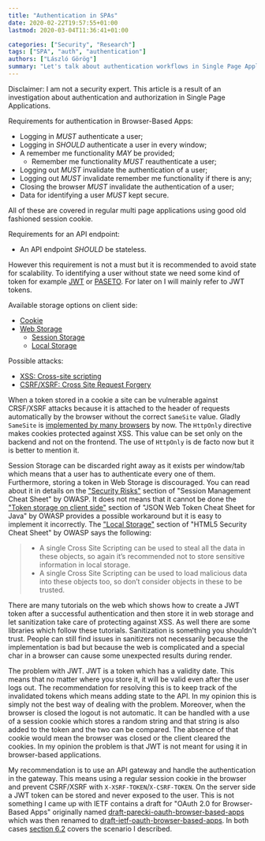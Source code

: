 ```yaml
---
title: "Authentication in SPAs"
date: 2020-02-22T19:57:55+01:00
lastmod: 2020-03-04T11:36:41+01:00

categories: ["Security", "Research"]
tags: ["SPA", "auth", "authentication"]
authors: ["László Görög"]
summary: "Let's talk about authentication workflows in Single Page Applications."
---
```

Disclaimer: I am not a security expert. This article is a result of an investigation about authentication and
authorization in Single Page Applications.

Requirements for authentication in Browser-Based Apps:

* Logging in *MUST* authenticate a user;
* Logging in *SHOULD* authenticate a user in every window;
* A remember me functionality *MAY* be provided;
  * Remember me functionality *MUST* reauthenticate a user;
* Logging out *MUST* invalidate the authentication of a user;
* Logging out *MUST* invalidate remember me functionality if there is any;
* Closing the browser *MUST* invalidate the authentication of a user;
* Data for identifying a user *MUST* kept secure.

All of these are covered in regular multi page applications using good old fashioned session cookie.

Requirements for an API endpoint:

* An API endpoint *SHOULD* be stateless.

However this requirement is not a must but it is recommended to avoid state for scalability. To identifying a user
without state we need some kind of token for example [JWT][ietf-jwt] or [PASETO][paseto]. For later on I will mainly
refer to JWT tokens.

Available storage options on client side:

* [Cookie][cookie]
* [Web Storage][web-storage]
  * [Session Storage][session-storage]
  * [Local Storage][local-storage]

Possible attacks:

* [XSS: Cross-site scripting][owasp-xss]
* [CSRF/XSRF: Cross Site Request Forgery][owasp-csrf]

When a token stored in a cookie a site can be vulnerable against CRSF/XSRF attacks because it is attached to the header
of requests automatically by the browser without the correct `SameSite` value. Gladly `SameSite` is [implemented by
many browsers][set-cookie-browser-compatibility] by now. The `HttpOnly` directive makes cookies protected against XSS.
This value can be set only on the backend and not on the frontend. The use of `HttpOnly` is de facto now but it is
better to mention it.

Session Storage can be discarded right away as it exists per window/tab which means that a user has to authenticate
every one of them. Furthermore, storing a token in Web Storage is discouraged. You can read about it in details on the
["Security Risks"][owasp-security-risks] section of "Session Management Cheat Sheet" by OWASP. It does not means that it
cannot be done the ["Token storage on client side"][owasp-token-storage-on-client-side] section of "JSON Web Token Cheat
Sheet for Java" by OWASP provides a possible workaround but it is easy to implement it incorrectly. The ["Local
Storage"][owasp-local-storage] section of "HTML5 Security Cheat Sheet" by OWASP says the following:

> - A single Cross Site Scripting can be used to steal all the data in these objects, so again it’s recommended not to
> store sensitive information in local storage.
> - A single Cross Site Scripting can be used to load malicious data into these objects too, so don’t consider objects
> in these to be trusted.

There are many tutorials on the web which shows how to create a JWT token after a successful authentication and then
store it in web storage and let sanitization take care of protecting against XSS. As well there are some libraries which
follow these tutorials. Sanitization is something you shouldn't trust. People can still find issues in sanitizers not
necessarily because the implementation is bad but because the web is complicated and a special char in a browser can
cause some unexpected results during render.

The problem with JWT. JWT is a token which has a validity date. This means that no matter where you store it, it will be
valid even after the user logs out. The recommendation for resolving this is to keep track of the invalidated tokens
which means adding state to the API. In my opinion this is simply not the best way of dealing with the problem.
Moreover, when the browser is closed the logout is not automatic. It can be handled with a use of a session cookie which
stores a random string and that string is also added to the token and the two can be compared. The absence of that
cookie would mean the browser was closed or the client cleared the cookies. In my opinion the problem is that JWT is not
meant for using it in browser-based applications.

My recommendation is to use an API gateway and handle the authentication in the gateway. This means using a regular
session cookie in the browser and prevent CSRF/XSRF with `X-XSRF-TOKEN`/`X-CSRF-TOKEN`. On the server side a JWT token
can be stored and never exposed to the user. This is not something I came up with IETF contains a draft for "OAuth 2.0
for Browser-Based Apps" originally named [draft-parecki-oauth-browser-based-apps][draft-parecki-oauth-browser-based-apps-02]
which was then renamed to [draft-ietf-oauth-browser-based-apps][draft-ietf-oauth-browser-based-apps-04]. In both cases
[section 6.2][draft-ietf-oauth-browser-based-apps-04-6-2] covers the scenario I described.

[ietf-jwt]: https://tools.ietf.org/html/rfc7519
[paseto]: https://github.com/paragonie/paseto
[cookie]: https://developer.mozilla.org/en-US/docs/Web/HTTP/Cookies
[web-storage]: https://developer.mozilla.org/en-US/docs/Web/API/Web_Storage_API
[session-storage]: https://developer.mozilla.org/en-US/docs/Web/API/Window/sessionStorage
[local-storage]: https://developer.mozilla.org/en-US/docs/Web/API/Window/localStorage
[owasp-xss]: https://owasp.org/www-community/attacks/xss/
[owasp-csrf]: https://owasp.org/www-community/attacks/csrf
[owasp-security-risks]: https://cheatsheetseries.owasp.org/cheatsheets/Session_Management_Cheat_Sheet.html#security-risks
[owasp-token-storage-on-client-side]: https://owasp.org/www-project-cheat-sheets/cheatsheets/JSON_Web_Token_Cheat_Sheet_for_Java#token-storage-on-client-side
[owasp-local-storage]: https://owasp.org/www-project-cheat-sheets/cheatsheets/HTML5_Security_Cheat_Sheet#local-storage
[set-cookie-browser-compatibility]: https://developer.mozilla.org/en-US/docs/Web/HTTP/Headers/Set-Cookie#Browser_compatibility
[draft-parecki-oauth-browser-based-apps-02]: https://tools.ietf.org/html/draft-parecki-oauth-browser-based-apps-02
[draft-ietf-oauth-browser-based-apps-04]: https://tools.ietf.org/html/draft-ietf-oauth-browser-based-apps-04
[draft-ietf-oauth-browser-based-apps-04-6-2]: https://tools.ietf.org/html/draft-ietf-oauth-browser-based-apps-04#section-6.2
